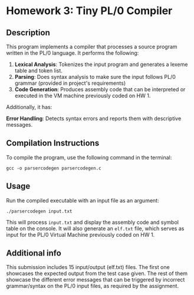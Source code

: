 ﻿# Homework 3: Tiny PL/0 Compiler

## Description

This program implements a compiler that processes a source program written in the PL/0 language. It performs the following:

 1. **Lexical Analysis**: Tokenizes the input program and generates a lexeme table and token list.
 2. **Parsing**: Does syntax analysis to make sure the input follows PL/0 grammar (provided in project's requirements)
 3. **Code Generation**: Produces assembly code that can be interpreted or executed in the VM machine previously coded on HW 1.

Additionally, it has: 

 **Error Handling**: Detects syntax errors and reports them with descriptive messages.

## Compilation Instructions

To compile the program, use the following command in the terminal:
```
gcc -o parsercodegen parsercodegen.c
```

## Usage

Run the compiled executable with an input file as an argument:

```
./parsercodegen input.txt
```

This will process `input.txt` and display the assembly code and symbol table on the console. It will also generate an `elf.txt` file, which serves as input for the PL/0 Virtual Machine previously coded on HW 1.

## Additional info

This submission includes 15 input/output (elf.txt) files. The first one showcases the expected output from the test case given. The rest of them showcase the different error messages that can be triggered by incorrect grammar/syntax on the PL/0 input files, as required by the assignment.
